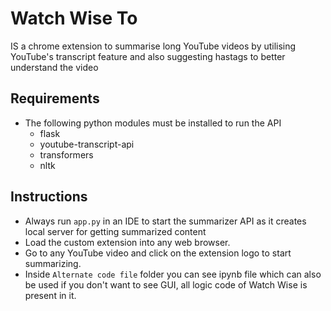 # Watch Wise To
IS a chrome extension to summarise long YouTube videos by utilising YouTube's transcript feature and also suggesting hastags to better understand the video

## Requirements
- The following python modules must be installed to run the API
  - flask
  - youtube-transcript-api
  - transformers
  - nltk
  
## Instructions

- Always run ` app.py ` in an IDE to start the summarizer API as it creates local server for getting summarized content
- Load the custom extension into any web browser.
- Go to any YouTube video and click on the extension logo to start summarizing.
- Inside `Alternate code file` folder you can see ipynb file which can also be used if you don't want to see GUI, all logic code of Watch Wise is present in it.
